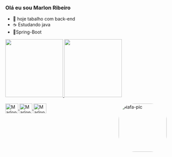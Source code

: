 ### Olá eu sou Marlon Ribeiro


- 🔭 hoje tabalho com back-end 
- ☕ Estudando java
- 🍃Spring-Boot 

<div>
  <a href="https://github.com/Marlon-Ribeiro">
  <img height="180em" src="https://github-readme-stats.vercel.app/api?username=Marlon-Ribeiro&show_icons=true&theme=blue&include_all_commits=true&count_private=true"/>
  <img height="180em" src="https://github-readme-stats.vercel.app/api/top-langs/?username=Marlon-Ribeiro&layout=compact&langs_count=7&theme=dracula"/>
</div> 
<div style="display: inline_block"><br>
  <img align="center" alt="Marlon-java" height="30" width="40" src="https://cdn.jsdelivr.net/gh/devicons/devicon/icons/java/java-original.svg" />
  <img align="center" alt="Marlon-Spring" height="30" width="40" src="https://cdn.jsdelivr.net/gh/devicons/devicon/icons/spring/spring-original.svg" />
  <img align="center" alt="Marlon-HTML" height="30" width="40" src="https://cdn.jsdelivr.net/gh/devicons/devicon/icons/html5/html5-original.svg" />
  <img align="right" alt="Rafa-pic" height="150" style="border-radius:50px;" 
  
       
  
